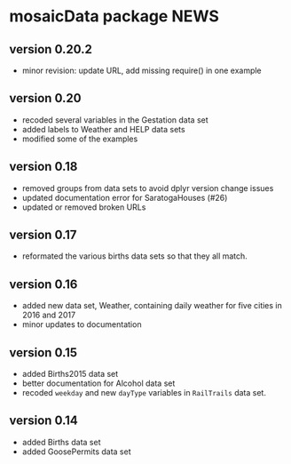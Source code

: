 # mosaicData package NEWS

## version 0.20.2

 * minor revision: update URL, add missing require() in one example
 
## version 0.20

 * recoded several variables in the Gestation data set
 * added labels to Weather and HELP data sets
 * modified some of the examples

## version 0.18

 * removed groups from data sets to avoid dplyr version change issues
 * updated documentation error for SaratogaHouses (#26)
 * updated or removed broken URLs
 
## version 0.17

 * reformated the various births data sets so that they all match.

## version 0.16

 * added new data set, Weather, containing daily weather for five 
   cities in 2016 and 2017
 * minor updates to documentation
   
## version 0.15

 * added Births2015 data set
 * better documentation for Alcohol data set
 * recoded `weekday` and new `dayType` variables in `RailTrails` data set.
 
## version 0.14

 * added Births data set
 * added GoosePermits data set
 